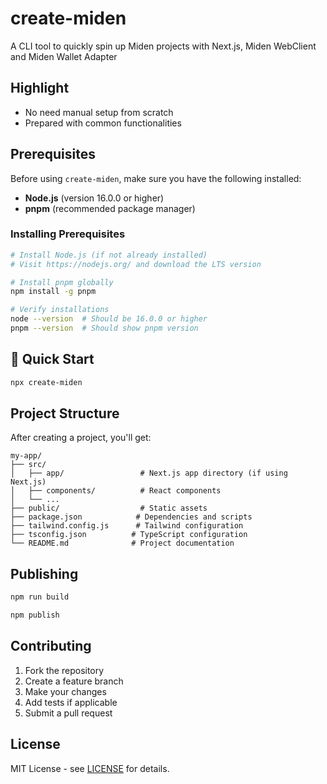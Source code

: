 # create-miden

A CLI tool to quickly spin up Miden projects with Next.js, Miden WebClient and Miden Wallet Adapter

## Highlight

- No need manual setup from scratch
- Prepared with common functionalities

## Prerequisites

Before using `create-miden`, make sure you have the following installed:

- **Node.js** (version 16.0.0 or higher)
- **pnpm** (recommended package manager)

### Installing Prerequisites

```bash
# Install Node.js (if not already installed)
# Visit https://nodejs.org/ and download the LTS version

# Install pnpm globally
npm install -g pnpm

# Verify installations
node --version  # Should be 16.0.0 or higher
pnpm --version  # Should show pnpm version
```

## 🚀 Quick Start

```bash
npx create-miden
```

## Project Structure

After creating a project, you'll get:

```
my-app/
├── src/
│   ├── app/                 # Next.js app directory (if using Next.js)
│   ├── components/          # React components
│   └── ...
├── public/                  # Static assets
├── package.json            # Dependencies and scripts
├── tailwind.config.js      # Tailwind configuration
├── tsconfig.json          # TypeScript configuration
└── README.md              # Project documentation
```

## Publishing

```bash
npm run build

npm publish
```

## Contributing

1. Fork the repository
2. Create a feature branch
3. Make your changes
4. Add tests if applicable
5. Submit a pull request

## License

MIT License - see [LICENSE](LICENSE) for details.
